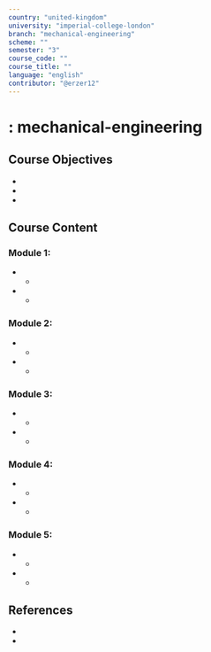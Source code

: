 ```yaml
---
country: "united-kingdom"
university: "imperial-college-london"
branch: "mechanical-engineering"
scheme: ""
semester: "3"
course_code: ""
course_title: ""
language: "english"
contributor: "@erzer12"
---
```

# : mechanical-engineering

## Course Objectives
* 
* 
* 

## Course Content
### Module 1: 
* 
  - 
* 
  - 

### Module 2: 
* 
  - 
* 
  - 

### Module 3: 
* 
  - 
* 
  - 

### Module 4: 
* 
  - 
* 
  - 

### Module 5: 
* 
  - 
* 
  - 

## References
* 
* 
